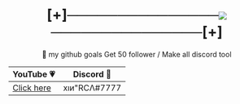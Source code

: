 

<h1 align="center">[+]───────────────<a href="https://hits.seeyoufarm.com"><img src="https://hits.seeyoufarm.com/api/count/incr/badge.svg?url=https%3A%2F%2Fgithub.com%2FXinGodDev%2FXinGodDev&count_bg=%2323272A&title_bg=%2323272A&icon=discord.svg&icon_color=%237289DA&title=Views&edge_flat=true"/></a>───────────────[+]</h1>

<p align="center">
	💈 my github goals Get 50 follower / Make all discord tool
	<table align="center">
	    <thead>
	        <tr>
	            <th align="center">YouTube 💗</th>
	            <th align="center">Discord 💜</th>
	        </tr>
	    </thead>
	    <tbody>
	        <tr>
	            <td align="left"><a href="http://youtube.com/c/xingod" target="_blank">Click here</a></td>
	            <td align="right">хıи"RCΛ#7777</td>
	        </tr>
	    </tbody>
	</table align="center">
</p>
